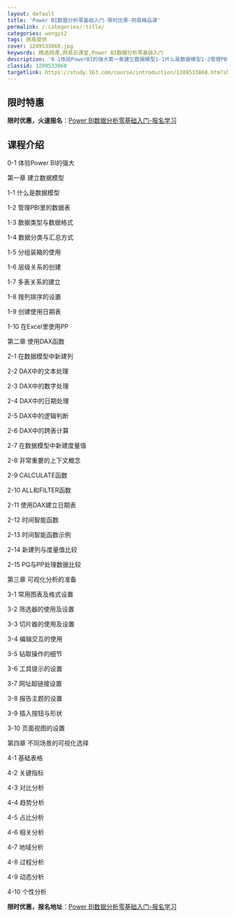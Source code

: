 ```yaml
---
layout: default
title: 'Power BI数据分析零基础入门-限时优惠-网易精品课'
permalink: /:categories/:title/
categories: wangyi2
tags: 网易提供
cover: 1209533868.jpg
keywords: 精选网课,网易云课堂,Power BI数据分析零基础入门
description: '0-1体验PowerBI的强大第一章建立数据模型1-1什么是数据模型1-2管理PBI里的数据表1-3数据类型与数据格式1'
classid: 1209533868
targetlink: https://study.163.com/course/introduction/1209533868.htm?share=1&shareId=1025206652&utm_campaign=share&utm_medium=iphoneShare&utm_source=&utm_u=1025206652
---
```


## 限时特惠

**限时优惠，火速报名**：[Power BI数据分析零基础入门-报名学习](https://study.163.com/course/introduction/1209533868.htm?share=1&shareId=1025206652&utm_campaign=share&utm_medium=iphoneShare&utm_source=&utm_u=1025206652)

## 课程介绍

0-1 体验Power BI的强大

第一章 建立数据模型

1-1 什么是数据模型

1-2 管理PBI里的数据表

1-3 数据类型与数据格式

1-4 数据分类与汇总方式

1-5 分组装箱的使用

1-6 层级关系的创建

1-7 多表关系的建立

1-8 按列排序的设置

1-9 创建使用日期表

1-10 在Excel里使用PP

第二章 使用DAX函数

2-1 在数据模型中新建列

2-2 DAX中的文本处理

2-3 DAX中的数字处理

2-4 DAX中的日期处理

2-5 DAX中的逻辑判断

2-6 DAX中的跨表计算

2-7 在数据模型中新建度量值

2-8 非常重要的上下文概念

2-9 CALCULATE函数

2-10 ALL和FILTER函数

2-11 使用DAX建立日期表

2-12 时间智能函数

2-13 时间智能函数示例

2-14 新建列与度量值比较

2-15 PQ与PP处理数据比较

第三章 可视化分析的准备

3-1 常用图表及格式设置

3-2 筛选器的使用及设置

3-3 切片器的使用及设置

3-4 编辑交互的使用

3-5 钻取操作的细节

3-6 工具提示的设置

3-7 网址超链接设置

3-8 报告主题的设置

3-9 插入按钮与形状

3-10 页面视图的设置

第四章 不同场景的可视化选择

4-1 基础表格

4-2 关键指标

4-3 对比分析

4-4 趋势分析

4-5 占比分析

4-6 相关分析

4-7 地域分析

4-8 过程分析

4-9 动态分析

4-10 个性分析

**限时优惠，报名地址**：[Power BI数据分析零基础入门-报名学习](https://study.163.com/course/introduction/1209533868.htm?share=1&shareId=1025206652&utm_campaign=share&utm_medium=iphoneShare&utm_source=&utm_u=1025206652)

